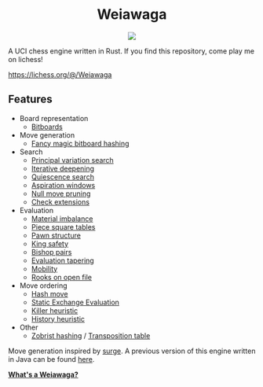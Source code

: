 <h1 align="center">Weiawaga</h1>
<p align="center">
  <img src="https://github.com/heiaha/weiawaga/actions/workflows/rust.yml/badge.svg">
</p>

A UCI chess engine written in Rust. If you find this repository, come play me on lichess!

https://lichess.org/@/Weiawaga

## Features

- Board representation
    - [Bitboards](https://en.wikipedia.org/wiki/Bitboard)
- Move generation
    - [Fancy magic bitboard hashing](https://www.chessprogramming.org/Magic_Bitboards#Fancy)
- Search
    - [Principal variation search](https://www.chessprogramming.org/Principal_Variation_Search)
    - [Iterative deepening](https://en.wikipedia.org/wiki/Iterative_deepening_depth-first_search)
    - [Quiescence search](https://en.wikipedia.org/wiki/Quiescence_search)
    - [Aspiration windows](https://www.chessprogramming.org/Aspiration_Windows)
    - [Null move pruning](https://www.chessprogramming.org/Null_Move_Pruning)
    - [Check extensions](https://www.chessprogramming.org/Check_Extensions)
- Evaluation
    - [Material imbalance](https://www.chessprogramming.org/Material)
    - [Piece square tables](https://www.chessprogramming.org/Piece-Square_Tables)
    - [Pawn structure](https://www.chessprogramming.org/Pawn_Structure)
    - [King safety](https://www.chessprogramming.org/King_Safety)
    - [Bishop pairs](https://www.chessprogramming.org/Bishop_Pair)
    - [Evaluation tapering](https://www.chessprogramming.org/Tapered_Eval)
    - [Mobility](https://www.chessprogramming.org/Mobility)
    - [Rooks on open file](https://www.chessprogramming.org/Rook_on_Open_File)
- Move ordering
    - [Hash move](https://www.chessprogramming.org/Hash_Move)
    - [Static Exchange Evaluation](https://www.chessprogramming.org/Static_Exchange_Evaluation)
    - [Killer heuristic](https://www.chessprogramming.org/Killer_Heuristic)
    - [History heuristic](https://www.chessprogramming.org/History_Heuristic)
- Other
    - [Zobrist hashing](https://www.chessprogramming.org/Zobrist_Hashing) / [Transposition table](https://en.wikipedia.org/wiki/Transposition_table)

Move generation inspired by [surge](https://github.com/nkarve/surge). A previous version of this engine written in Java can be found [here](https://github.com/Heiaha/WeiawagaJ).

**[What's a Weiawaga?](https://www.youtube.com/watch?v=7lRpoYGzx0o)**